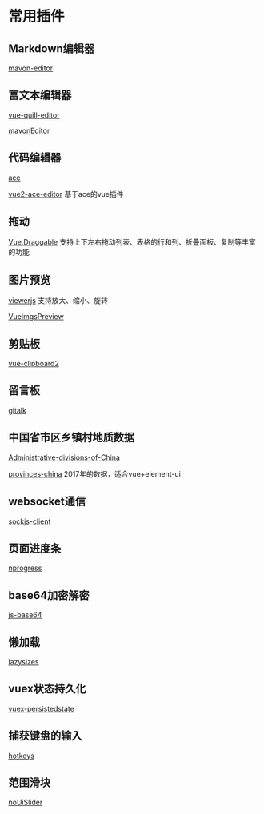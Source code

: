 # 常用插件

## Markdown编辑器
[mavon-editor](https://github.com/hinesboy/mavonEditor)

## 富文本编辑器
[vue-quill-editor](https://github.com/surmon-china/vue-quill-editor)

[mavonEditor](https://github.com/hinesboy/mavonEditor)
## 代码编辑器
[ace](https://github.com/ajaxorg/ace) 

[vue2-ace-editor](https://github.com/chairuosen/vue2-ace-editor)   基于ace的vue插件

## 拖动
[Vue.Draggable](https://github.com/SortableJS/Vue.Draggable)
支持上下左右拖动列表、表格的行和列、折叠面板、复制等丰富的功能

## 图片预览
[viewerjs](https://github.com/fengyuanchen/viewerjs) 支持放大、缩小、旋转

[VueImgsPreview](https://github.com/MaleWeb/vue-imgs-preview)

## 剪贴板
[vue-clipboard2](https://github.com/Inndy/vue-clipboard2)

## 留言板
[gitalk](https://github.com/gitalk/gitalk)

## 中国省市区乡镇村地质数据
[Administrative-divisions-of-China](Administrative-divisions-of-China)

[provinces-china](https://github.com/iceyangcc/provinces-china) 2017年的数据，适合vue+element-ui

## websocket通信
[sockjs-client](https://github.com/sockjs/sockjs-client)
## 页面进度条
[nprogress](https://github.com/rstacruz/nprogress)

## base64加密解密
[js-base64](https://github.com/dankogai/js-base64)

## 懒加载
[lazysizes](https://github.com/aFarkas/lazysizes)

## vuex状态持久化
[vuex-persistedstate](https://github.com/robinvdvleuten/vuex-persistedstate)

## 捕获键盘的输入
[hotkeys](https://github.com/jaywcjlove/hotkeys)

## 范围滑块
[noUiSlider](https://github.com/leongersen/noUiSlider)